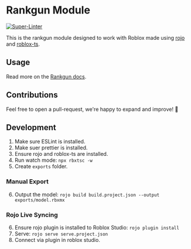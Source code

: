 # Rankgun Module

[![Super-Linter](https://github.com/Noah-Haf/RankGunRobloxModule/actions/workflows/eslint.yml/badge.svg)](https://github.com/marketplace/actions/super-linter)

This is the rankgun module designed to work with Roblox made using [rojo](https://rojo.space/) and [roblox-ts](https://roblox-ts.com/docs/quick-start).

## Usage

Read more on the [Rankgun docs](https://docs.rankgun.works/).

## Contributions

Feel free to open a pull-request, we're happy to expand and improve! 💖


## Development

1. Make sure ESLint is installed.
2. Make suer prettier is installed.
3. Ensure rojo and roblox-ts are installed.
4. Run watch mode: ``npx rbxtsc -w``
5. Create ``exports`` folder.

### Manual Export

6. Output the model: ``rojo build build.project.json --output exports/model.rbxmx``

### Rojo Live Syncing

6. Ensure rojo plugin is installed to Roblox Studio:  ``rojo plugin install``
7. Serve: ``rojo serve serve.project.json``
8. Connect via plugin in roblox studio.